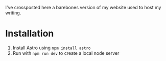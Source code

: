 I've crossposted here a barebones version of my website used to host my writing.

# Installation

1. Install Astro using ``npm install astro``
2. Run with ``npm run dev`` to create a local node server
